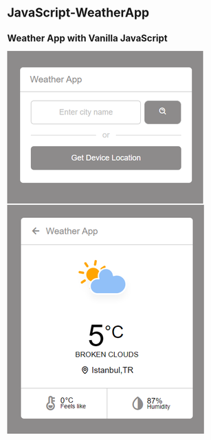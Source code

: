 # JavaScript-WeatherApp
## Weather App with Vanilla JavaScript


![app](assets/weatherApp.png) ![app](assets/weatherApp2.png)
